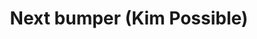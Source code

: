 ---
layout: entry
title: "Next bumper (Kim Possible)"
organization: "Disney Channel"
usagedate: unknown
language: en
fulltitle: "Disney Channel Up next Bumper - Kim Possible"
watermark: None
source: DarkManX16
sourceurl: https://www.youtube.com/playlist?list=PLEOXfxDYznc5RYDWOtkgWtdo2Q4qkSqnz
---